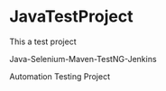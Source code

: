 # JavaTestProject
This a test project

Java-Selenium-Maven-TestNG-Jenkins

Automation Testing Project
